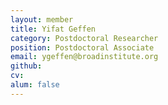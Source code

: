 ```yaml
---
layout: member
title: Yifat Geffen
category: Postdoctoral Researcher
position: Postdoctoral Associate
email: ygeffen@broadinstitute.org
github: 
cv:
alum: false
---
```


